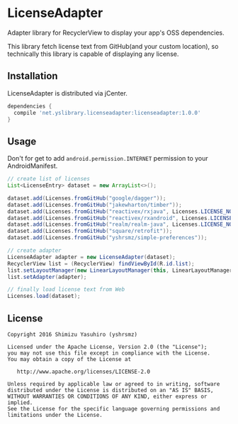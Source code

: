 LicenseAdapter
===

Adapter library for RecyclerView to display your app's OSS dependencies.

This library fetch license text from GitHub(and your custom location), so technically this library is capable of displaying any license.

## Installation

LicenseAdapter is distributed via jCenter.

```gradle
dependencies {
  compile 'net.yslibrary.licenseadapter:licenseadapter:1.0.0'
}
```


## Usage


Don't for get to add `android.permission.INTERNET` permission to your AndroidManifest.


```java
// create list of licenses
List<LicenseEntry> dataset = new ArrayList<>();

dataset.add(Licenses.fromGitHub("google/dagger"));
dataset.add(Licenses.fromGitHub("jakewharton/timber"));
dataset.add(Licenses.fromGitHub("reactivex/rxjava", Licenses.LICENSE_NO_EXTENSION));
dataset.add(Licenses.fromGitHub("reactivex/rxandroid", Licenses.LICENSE_NO_EXTENSION));
dataset.add(Licenses.fromGitHub("realm/realm-java", Licenses.LICENSE_NO_EXTENSION));
dataset.add(Licenses.fromGitHub("square/retrofit"));
dataset.add(Licenses.fromGitHub("yshrsmz/simple-preferences"));

// create adapter
LicenseAdapter adapter = new LicenseAdapter(dataset);
RecyclerView list = (RecyclerView) findViewById(R.id.list);
list.setLayoutManager(new LinearLayoutManager(this, LinearLayoutManager.VERTICAL, false));
list.setAdapter(adapter);

// finally load license text from Web
Licenses.load(dataset);
```

## License

    Copyright 2016 Shimizu Yasuhiro (yshrsmz)

    Licensed under the Apache License, Version 2.0 (the "License");
    you may not use this file except in compliance with the License.
    You may obtain a copy of the License at

       http://www.apache.org/licenses/LICENSE-2.0

    Unless required by applicable law or agreed to in writing, software
    distributed under the License is distributed on an "AS IS" BASIS,
    WITHOUT WARRANTIES OR CONDITIONS OF ANY KIND, either express or implied.
    See the License for the specific language governing permissions and
    limitations under the License.
